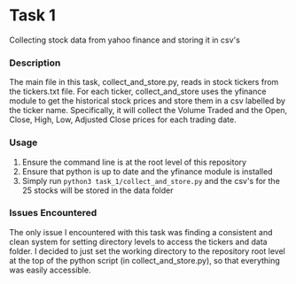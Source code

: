 # Task 1
Collecting stock data from yahoo finance and storing it in csv's
### Description
The main file in this task, collect_and_store.py, reads in stock tickers from the tickers.txt file. For each ticker, collect_and_store uses the yfinance module to get the historical stock prices and store them in a csv labelled by the ticker name. Specifically, it will collect the Volume Traded and the Open, Close, High, Low, Adjusted Close prices for each trading date.
### Usage
1. Ensure the command line is at the root level of this repository
2. Ensure that python is up to date and the yfinance module is installed
3. Simply run `python3 task_1/collect_and_store.py` and the csv's for the 25 stocks will be stored in the data folder
### Issues Encountered
The only issue I encountered with this task was finding a consistent and clean system for setting directory levels to access the tickers and data folder. I decided to just set the working directory to the repository root level at the top of the python script (in collect_and_store.py), so that everything was easily accessible.
